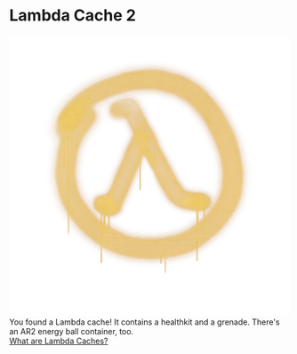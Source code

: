 # Lambda Cache 2
![lambda](assets/images/lambdacache.png)
<br>
You found a Lambda cache! It contains a healthkit and a grenade. There's an AR2 energy ball container, too.
<br>
[What are Lambda Caches?](whatarl.md)
